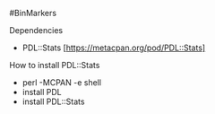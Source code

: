 #BinMarkers

Dependencies
- PDL::Stats [https://metacpan.org/pod/PDL::Stats]

How to install PDL::Stats
- perl -MCPAN -e shell
- install PDL
- install PDL::Stats

